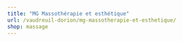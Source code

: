 ```yaml
---
title: "MG Massothérapie et esthétique"
url: /vaudreuil-dorion/mg-massotherapie-et-esthetique/
shop: massage
---
```

